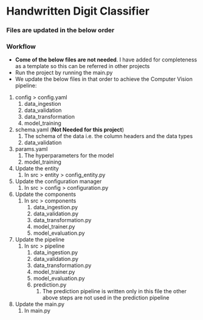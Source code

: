 # Handwritten Digit Classifier

### Files are updated in the below order
### Workflow
* **Come of the below files are not needed**. I have added for completeness as a template so this can be referred in other projects 
* Run the project by running the main.py
* We update the below files in that order to achieve the Computer Vision pipeline:
1. config > config.yaml
   1. data_ingestion
   2. data_validation
   3. data_transformation
   4. model_training
2. schema.yaml (**Not Needed for this project**)
   1. The schema of the data i.e. the column headers and the data types
   2. data_validation
3. params.yaml
   1. The hyperparameters for the model
   2. model_training
4. Update the entity
   1. In src > entity > config_entity.py
5. Update the configuration manager 
   1. In src > config > configuration.py
6. Update the components 
   1. In src > components 
      1. data_ingestion.py
      2. data_validation.py
      3. data_transformation.py
      4. model_trainer.py
      5. model_evaluation.py
7. Update the pipeline
    1. In src > pipeline
        1. data_ingestion.py
        2. data_validation.py
        3. data_transformation.py 
        4. model_trainer.py
        5. model_evaluation.py
        6. prediction.py
           1. The prediction pipeline is written only in this file the other above steps are not used in the prediction pipeline
8. Update the main.py
    1. In main.py
